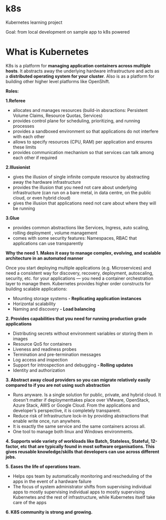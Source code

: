 # k8s
Kubernetes learning project

Goal: from local development on sample app to k8s powered

# What is Kubernetes
K8s is a platform for **managing application containers across multiple hosts**. It abstracts away the underlying hardware infrastructure and acts as a **distributed operating system for your cluster**.
Also is as a platform for building other higher level platforms like OpenShift.

**Roles:**

**1.Referee**
- allocates and manages resources (build-in absractions: Persistent Volume Claims, Resource Quotas, Services)
- provides control plane for scheduling, prioritizing, and running processes
- provides a sandboxed environment so that applications do not interfere with each other
- allows to specify resources (CPU, RAM) per application and ensures these limits
- provides communication mechanism so that services can talk among each other if required 

**2.Illusionist**
- gives the illusion of single infinite compute resource by abstracting away the hardware infrastructure
- provides the illusion that you need not care about underlying infrastructure (can run on a bare metal, in data centre, on the public cloud, or even hybrid cloud)
- gives the illusion that applications need not care about where they will be running

**3.Glue**
- provides common abstractions like Services, Ingress, auto scaling, rolling deployment , volume management
- comes with some security features: Namespaces, RBAC that applications can use transparently

**Why the need**
**1. Makes it easy to manage complex, evolving, and scalable architecture in an automated manner**

Once you start deploying multiple applications (e.g. Microservices) and need a consistent way for discovery, recovery, deployment, autoscaling, security, etc. for your applications — you need a container orchestration layer to manage them.
Kubernetes provides higher order constructs for building scalable applications:
- Mounting storage systems
**- Replicating application instances**
- Horizontal scalability
- Naming and discovery
**- Load balancing**

**2. Provides capabilities that you need for running production grade applications**

- Distributing secrets without environment variables or storing them in images
- Resource QoS for containers
- Liveness and readiness probes
- Termination and pre-termination messages
- Log access and inspection
- Support for introspection and debugging
**- Rolling updates**
- Identity and authorization

**3. Abstract away cloud providers so you can migrate relatively easily compared to if you are not using such abstraction**
- Runs anyware. Is a single solution for public, private, and hybrid cloud. It doesn't matter if deploymenttakes place over VMware, OpenStack, Azure Stack, AWS or Google Cloud. From the applications and developer’s perspective, it is completely transparent.
- Reduce risk of Infrastructure lock-in by providing abstractions that enable write once, run anywhere. 
- It is exactly the same service and the same containers across all.
- One tool to manage both linux and Windows environments.
  
**4. Supports wide variety of workloads like Batch, Stateless, Stateful, 12-factor, etc that are typically found in most software organisations. This gives reusable knowledge/skills that developers can use across different jobs.**

**5. Eases the life of operations team.**
- Helps ops team by automatically monitoring and rescheduling of the apps in the event of a hardware failure
- The focus of system administrator shifts from supervising individual apps to mostly supervising individual apps to mostly supervising Kubernetes and the rest of infrastructure, while Kubernetes itself take care of the apps
  
**6. K8S community is strong and growing.**
